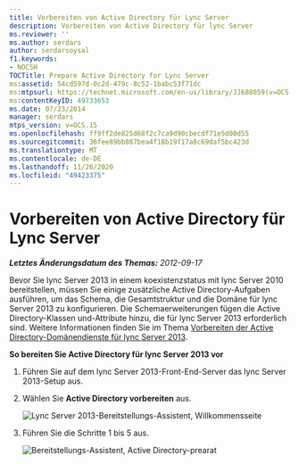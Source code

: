 ```yaml
---
title: Vorbereiten von Active Directory für Lync Server
description: Vorbereiten von Active Directory für lync Server
ms.reviewer: ''
ms.author: serdars
author: serdarsoysal
f1.keywords:
- NOCSH
TOCTitle: Prepare Active Directory for Lync Server
ms:assetid: 54cd597d-0c2d-479c-8c52-1babc53f71dc
ms:mtpsurl: https://technet.microsoft.com/en-us/library/JJ688059(v=OCS.15)
ms:contentKeyID: 49733653
ms.date: 07/23/2014
manager: serdars
mtps_version: v=OCS.15
ms.openlocfilehash: ff9ff2de825d68f2c7ca9d90cbecdf71e5d00d55
ms.sourcegitcommit: 36fee89bb887bea4f18b19f17a8c69daf5bc423d
ms.translationtype: MT
ms.contentlocale: de-DE
ms.lasthandoff: 11/26/2020
ms.locfileid: "49423375"
---
```

# <a name="prepare-active-directory-for-lync-server"></a>Vorbereiten von Active Directory für Lync Server

<div data-xmlns="http://www.w3.org/1999/xhtml">

<div class="topic" data-xmlns="http://www.w3.org/1999/xhtml" data-msxsl="urn:schemas-microsoft-com:xslt" data-cs="https://msdn.microsoft.com/">

<div data-asp="https://msdn2.microsoft.com/asp">



</div>

<div id="mainSection">

<div id="mainBody">

<span> </span>

_**Letztes Änderungsdatum des Themas:** 2012-09-17_

Bevor Sie lync Server 2013 in einem koexistenzstatus mit lync Server 2010 bereitstellen, müssen Sie einige zusätzliche Active Directory-Aufgaben ausführen, um das Schema, die Gesamtstruktur und die Domäne für lync Server 2013 zu konfigurieren. Die Schemaerweiterungen fügen die Active Directory-Klassen und-Attribute hinzu, die für lync Server 2013 erforderlich sind. Weitere Informationen finden Sie im Thema [Vorbereiten der Active Directory-Domänendienste für lync Server 2013](lync-server-2013-preparing-active-directory-domain-services.md).

**So bereiten Sie Active Directory für lync Server 2013 vor**

1.  Führen Sie auf dem lync Server 2013-Front-End-Server das lync Server 2013-Setup aus.

2.  Wählen Sie **Active Directory vorbereiten** aus.
    
    ![Lync Server 2013-Bereitstellungs-Assistent, Willkommensseite](images/JJ205265.5f88ae18-9c3c-42ea-a91a-836ecf5d515f(OCS.15).jpg "Lync Server 2013-Bereitstellungs-Assistent, Willkommensseite")

3.  Führen Sie die Schritte 1 bis 5 aus.
    
    ![Bereitstellungs-Assistent, Active Directory-prearat](images/JJ205265.eddd9e94-fa70-453f-8810-b99a2bf0844a(OCS.15).jpg "Bereitstellungs-Assistent, Active Directory-prearat")

</div>

<span> </span>

</div>

</div>

</div>

